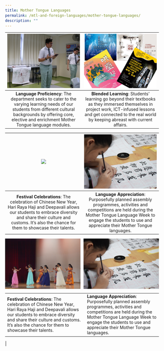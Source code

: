 ```yaml
---
title: Mother Tongue Languages
permalink: /mtl-and-foreign-languages/mother-tongue-languages/
description: ""
---
```

<table>
	<thead>
		<tr>
			<th style="width: 33%; align: center">
				<img src="/images/MT FL/mtpic1.png" style="max-width: 100%; max-height:100%">
			</th>
			<th style="width: 33%; align: center">
				<img src="/images/MT FL/mtpic2.png" style="max-width: 100%; max-heigth:100%">
			</th>
		</tr>
	</thead>
	<tbody>
		<tr>
			<td style="text-align:center"> 
				<b>Language Proficiency</b>: The department seeks to cater to the varying learning needs of our students from different cultural backgrounds by offering core, elective and enrichment Mother Tongue language modules.
			</td>
			<td style="text-align:center">
				<b>Blended Learning</b>: Students’ learning go beyond their textbooks as they immersed themselves in project work, ICT-infused lessons and get connected to the real world by keeping abreast with current affairs.
			</td>
		</tr>
	</tbody>
</table>


<table>
	<thead>
		<tr>
			<th style="width: 33%; align: center">
				<img src="/images/MT FL/mtpic3.png" style="max-width: 100%; max-height:100%">
			</th>
			<th style="width: 33%; align: center">
				<img src="/images/MT FL/mtpic4.png" style="max-width: 100%; max-heigth:100%">
			</th>
		</tr>
	</thead>
	<tbody>
		<tr>
			<td style="text-align:center"> 
				<b>Festival Celebrations</b>: The celebration of Chinese New Year, Hari Raya Haji and Deepavali allows our students to embrace diversity and share their culture and customs. It’s also the chance for them to showcase their talents.
			</td>
			<td style="text-align:center">
				<b>Language Appreciation</b>: Purposefully planned assembly programmes, activities and competitions are held during the Mother Tongue Language Week to engage the students to use and appreciate their Mother Tongue languages.
			</td>
		</tr>
	</tbody>
</table>

<img src="/images/mothertonguelanguage3.jpg" style="width:49%" align="left">
<img src="/images/mothertonguelanguage4.jpg" style="width:49%" align="right">

<br clear="left">

|  |  |
|---|---|
| **Festival Celebrations**:&nbsp;The celebration of Chinese New Year, Hari Raya Haji and Deepavali allows our students to embrace diversity and share their culture and customs. It’s also the chance for them to showcase their talents. | **Language Appreciation**:&nbsp; Purposefully planned assembly programmes, activities and competitions are held during the Mother Tongue Language Week to engage the students to use and appreciate their Mother Tongue languages. |
|